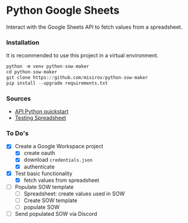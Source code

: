 # Python Google Sheets

Interact with the Google Sheets API to fetch values from a spreadsheet.


### Installation

It is recommended to use this project in a virtual environment.
```python
python -m venv python-sow-maker
cd python-sow-maker
git clone https://github.com/misirov/python-sow-maker
pip install --upgrade requirements.txt
```


### Sources

- [API Python quickstart](https://developers.google.com/sheets/api/quickstart/python)
- [Testing Spreadsheet](https://docs.google.com/spreadsheets/d/1tmQe3KLCsw1RwR325s_u1ADGOtaBCUQJOa0yn2OU7V0/edit#gid=0)


### To Do's
- [x] Create a Google Workspace project  
    - [x] create oauth
    - [x] download `credentials.json`
    - [x] authenticate
- [x] Test basic functionality
    - [x] fetch values from spreadsheet
- [ ] Populate SOW template
    - [ ] Spreadsheet: create values used in SOW
    - [ ] Create SOW template
    - [ ] populate SOW
- [ ] Send populated SOW via Discord